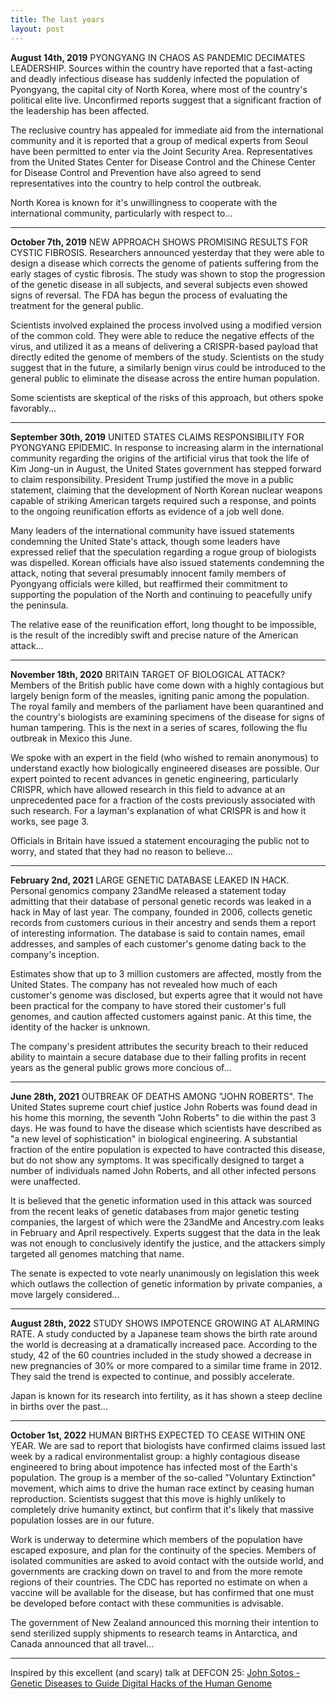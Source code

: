 ```yaml
---
title: The last years
layout: post
---
```


**August 14th, 2019** PYONGYANG IN CHAOS AS PANDEMIC DECIMATES LEADERSHIP.
Sources within the country have reported that a fast-acting and deadly
infectious disease has suddenly infected the population of Pyongyang, the
capital city of North Korea, where most of the country's political elite live.
Unconfirmed reports suggest that a significant fraction of the leadership has
been affected.

The reclusive country has appealed for immediate aid from the international
community and it is reported that a group of medical experts from Seoul have
been permitted to enter via the Joint Security Area. Representatives from the
United States Center for Disease Control and the Chinese Center for Disease
Control and Prevention have also agreed to send representatives into the country
to help control the outbreak.

North Korea is known for it's unwillingness to cooperate with the international
community, particularly with respect to...

---

**October 7th, 2019** NEW APPROACH SHOWS PROMISING RESULTS FOR CYSTIC FIBROSIS.
Researchers announced yesterday that they were able to design a disease which
corrects the genome of patients suffering from the early stages of cystic
fibrosis. The study was shown to stop the progression of the genetic disease in
all subjects, and several subjects even showed signs of reversal. The FDA has
begun the process of evaluating the treatment for the general public.

Scientists involved explained the process involved using a modified version of
the common cold. They were able to reduce the negative effects of the virus, and
utilized it as a means of delivering a CRISPR-based payload that directly edited
the genome of members of the study. Scientists on the study suggest that in the
future, a similarly benign virus could be introduced to the general public to
eliminate the disease across the entire human population.

Some scientists are skeptical of the risks of this approach, but others spoke
favorably...

---

**September 30th, 2019** UNITED STATES CLAIMS RESPONSIBILITY FOR PYONGYANG
EPIDEMIC. In response to increasing alarm in the international community
regarding the origins of the artificial virus that took the life of Kim Jong-un
in August, the United States government has stepped forward to claim
responsibility. President Trump justified the move in a public statement,
claiming that the development of North Korean nuclear weapons capable of
striking American targets required such a response, and points to the ongoing
reunification efforts as evidence of a job well done.

Many leaders of the international community have issued statements condemning
the United State's attack, though some leaders have expressed relief that the
speculation regarding a rogue group of biologists was dispelled. Korean
officials have also issued statements condemning the attack, noting that several
presumably innocent family members of Pyongyang officials were killed, but
reaffirmed their commitment to supporting the population of the North and
continuing to peacefully unify the peninsula.

The relative ease of the reunification effort, long thought to be impossible, is
the result of the incredibly swift and precise nature of the American attack...

---

**November 18th, 2020** BRITAIN TARGET OF BIOLOGICAL ATTACK? Members of the
British public have come down with a highly contagious but largely benign form
of the measles, igniting panic among the population. The royal family and
members of the parliament have been quarantined and the country's biologists are
examining specimens of the disease for signs of human tampering. This is the
next in a series of scares, following the flu outbreak in Mexico this June.

We spoke with an expert in the field (who wished to remain anonymous) to
understand exactly how biologically engineered diseases are possible. Our expert
pointed to recent advances in genetic engineering, particularly CRISPR, which
have allowed research in this field to advance at an unprecedented pace for a
fraction of the costs previously associated with such research. For a layman's
explanation of what CRISPR is and how it works, see page 3.

Officials in Britain have issued a statement encouraging the public not to
worry, and stated that they had no reason to believe...

---

**February 2nd, 2021** LARGE GENETIC DATABASE LEAKED IN HACK. Personal genomics
company 23andMe released a statement today admitting that their database of
personal genetic records was leaked in a hack in May of last year. The company,
founded in 2006, collects genetic records from customers curious in their
ancestry and sends them a report of interesting information. The database is
said to contain names, email addresses, and samples of each customer's genome
dating back to the company's inception.

Estimates show that up to 3 million customers are affected, mostly from the
United States. The company has not revealed how much of each customer's genome
was disclosed, but experts agree that it would not have been practical for the
company to have stored their customer's full genomes, and caution affected
customers against panic. At this time, the identity of the hacker is unknown.

The company's president attributes the security breach to their reduced ability
to maintain a secure database due to their falling profits in recent years as
the general public grows more concious of...

---

**June 28th, 2021** OUTBREAK OF DEATHS AMONG "JOHN ROBERTS". The United States
supreme court chief justice John Roberts was found dead in his home this
morning, the seventh "John Roberts" to die within the past 3 days. He was found
to have the disease which scientists have described as "a new level of
sophistication" in biological engineering. A substantial fraction of the entire
population is expected to have contracted this disease, but do not show any
symptoms. It was specifically designed to target a number of individuals named
John Roberts, and all other infected persons were unaffected.

It is believed that the genetic information used in this attack was sourced from
the recent leaks of genetic databases from major genetic testing companies, the
largest of which were the 23andMe and Ancestry.com leaks in February and April
respectively. Experts suggest that the data in the leak was not enough to
conclusively identify the justice, and the attackers simply targeted all genomes
matching that name.

The senate is expected to vote nearly unanimously on legislation this week which
outlaws the collection of genetic information by private companies, a move
largely considered...

---

**August 28th, 2022** STUDY SHOWS IMPOTENCE GROWING AT ALARMING RATE. A study
conducted by a Japanese team shows the birth rate around the world is decreasing
at a dramatically increased pace. According to the study, 42 of the 60 countries
included in the study showed a decrease in new pregnancies of 30% or more
compared to a similar time frame in 2012. They said the trend is expected to
continue, and possibly accelerate.

Japan is known for its research into fertility, as it has shown a steep decline
in births over the past...

---

**October 1st, 2022** HUMAN BIRTHS EXPECTED TO CEASE WITHIN ONE YEAR. We are sad
to report that biologists have confirmed claims issued last week by a radical
environmentalist group: a highly contagious disease engineered to bring about
impotence has infected most of the Earth's population. The group is a member of
the so-called "Voluntary Extinction" movement, which aims to drive the human
race extinct by ceasing human reproduction. Scientists suggest that this move is
highly unlikely to completely drive humanity extinct, but confirm that it's
likely that massive population losses are in our future.

Work is underway to determine which members of the population have escaped
exposure, and plan for the continuity of the species. Members of isolated
communities are asked to avoid contact with the outside world, and governments
are cracking down on travel to and from the more remote regions of their
countries. The CDC has reported no estimate on when a vaccine will be available
for the disease, but has confirmed that one must be developed before contact
with these communities is advisable.

The government of New Zealand announced this morning their intention to send
sterilized supply shipments to research teams in Antarctica, and Canada
announced that all travel...

---

Inspired by this excellent (and scary) talk at DEFCON 25:
[John Sotos - Genetic Diseases to Guide Digital Hacks of the Human Genome](https://www.youtube.com/watch?v=HKQDSgBHPfY)
